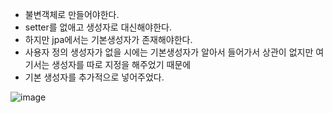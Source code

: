 - 불변객체로 만들어야한다.
- setter를 없애고 생성자로 대신해야한다.
- 하지만 jpa에서는 기본생성자가 존재해야한다.
- 사용자 정의 생성자가 없을 시에는 기본생성자가 알아서 들어가서 상관이 없지만 여기서는 생성자를 따로 지정을 해주었기 때문에
- 기본 생성자를 추가적으로 넣어주었다.

![image](https://user-images.githubusercontent.com/108928206/192942521-2690e582-f715-475e-93dd-22711a7152d3.png)
